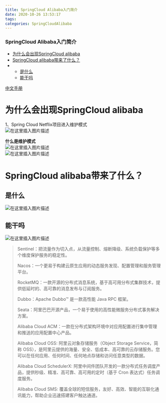 ```yaml
---
title: SpringCloud Alibaba入门简介
date: 2020-10-26 13:53:17
tags: 
categories: SpringCloudAlibaba
---
```


<!--more-->

### SpringCloud Alibaba入门简介

- [为什么会出现SpringCloud alibaba](#SpringCloud_alibaba_4)
- [SpringCloud alibaba带来了什么？](#SpringCloud_alibaba_13)
- - [是什么](#_14)
  - [能干吗](#_17)

[中文手册](https://github.com/alibaba/spring-cloud-alibaba/blob/master/README-zh.md)

# 为什么会出现SpringCloud alibaba

1、Spring Cloud Netflix项目进入维护模式  
![在这里插入图片描述](https://img-blog.csdnimg.cn/20201026133741159.png?x-oss-process=image/watermark,type_ZmFuZ3poZW5naGVpdGk,shadow_10,text_aHR0cHM6Ly9ibG9nLmNzZG4ubmV0L3FxXzIxMDQwNTU5,size_16,color_FFFFFF,t_70#pic_center)

**什么是维护模式**  
![在这里插入图片描述](https://img-blog.csdnimg.cn/20201026133821796.png?x-oss-process=image/watermark,type_ZmFuZ3poZW5naGVpdGk,shadow_10,text_aHR0cHM6Ly9ibG9nLmNzZG4ubmV0L3FxXzIxMDQwNTU5,size_16,color_FFFFFF,t_70#pic_center)  
![在这里插入图片描述](https://img-blog.csdnimg.cn/20201026133829501.png?x-oss-process=image/watermark,type_ZmFuZ3poZW5naGVpdGk,shadow_10,text_aHR0cHM6Ly9ibG9nLmNzZG4ubmV0L3FxXzIxMDQwNTU5,size_16,color_FFFFFF,t_70#pic_center)

# SpringCloud alibaba带来了什么？

## 是什么

![在这里插入图片描述](https://img-blog.csdnimg.cn/20201026134000721.png?x-oss-process=image/watermark,type_ZmFuZ3poZW5naGVpdGk,shadow_10,text_aHR0cHM6Ly9ibG9nLmNzZG4ubmV0L3FxXzIxMDQwNTU5,size_16,color_FFFFFF,t_70#pic_center)

## 能干吗

![在这里插入图片描述](https://img-blog.csdnimg.cn/20201026134009316.png?x-oss-process=image/watermark,type_ZmFuZ3poZW5naGVpdGk,shadow_10,text_aHR0cHM6Ly9ibG9nLmNzZG4ubmV0L3FxXzIxMDQwNTU5,size_16,color_FFFFFF,t_70#pic_center)

> Sentinel：把流量作为切入点，从流量控制、熔断降级、系统负载保护等多个维度保护服务的稳定性。  
>   
> Nacos：一个更易于构建云原生应用的动态服务发现、配置管理和服务管理平台。  
>   
> RocketMQ：一款开源的分布式消息系统，基于高可用分布式集群技术，提供低延时的、高可靠的消息发布与订阅服务。  
>   
> Dubbo：Apache Dubbo™ 是一款高性能 Java RPC 框架。  
>   
> Seata：阿里巴巴开源产品，一个易于使用的高性能微服务分布式事务解决方案。  
>   
> Alibaba Cloud ACM：一款在分布式架构环境中对应用配置进行集中管理和推送的应用配置中心产品。  
>   
> Alibaba Cloud OSS: 阿里云对象存储服务（Object Storage Service，简称 OSS），是阿里云提供的海量、安全、低成本、高可靠的云存储服务。您可以在任何应用、任何时间、任何地点存储和访问任意类型的数据。  
>   
> Alibaba Cloud SchedulerX: 阿里中间件团队开发的一款分布式任务调度产品，提供秒级、精准、高可靠、高可用的定时（基于 Cron 表达式）任务调度服务。  
>   
> Alibaba Cloud SMS: 覆盖全球的短信服务，友好、高效、智能的互联化通讯能力，帮助企业迅速搭建客户触达通道。